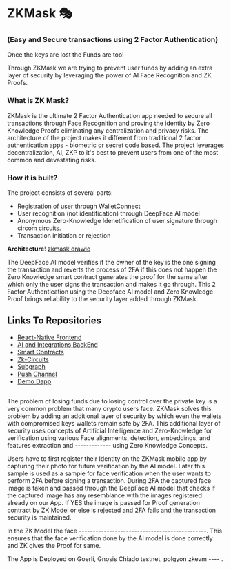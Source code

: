 # ZKMask 🎭
### (Easy and Secure transactions using 2 Factor Authentication)

Once the keys are lost the Funds are too! 

Through ZKMask we are trying to prevent user funds by adding an extra layer of security by leveraging the power of AI Face Recognition and ZK Proofs.

### What is ZK Mask?
ZKMask is the ultimate 2 Factor Authentication app needed to secure all transactions through Face Recognition and proving the identity by Zero Knowledge Proofs eliminating any centralization and privacy risks. The architecture of the project makes it different from traditional 2 factor authentication apps - biometric or secret code based. The project leverages decentralization, AI, ZKP to it's best to prevent users from one of the most common and devastating risks. 

### How it is built?
The project consists of several parts:
- Registration of user through WalletConnect
- User recognition (not identification) through DeepFace AI model
- Anonymous Zero-Knowledge Idenetification of user signature through circom circuits.
- Transaction initiation or rejection

**Architecture**!
[zkmask drawio](https://github.com/zkMask/.github/assets/76250660/dd128045-f086-42ae-90d2-c15a5c1d2c93)


The DeepFace AI model verifies if the owner of the key is the one signing the transaction and reverts the process of 2FA if this does not happen the Zero Knowledge smart contract generates the proof for the same after which only the user signs the transaction and makes it go through. This 2 Factor Authentication using the  Deepface AI model and Zero Knowledge Proof brings reliability to the security layer added through ZKMask.

## Links To Repositories
- [React-Native Frontend](https://github.com/zkMask/mobile-frontend)
- [AI and Integrations BackEnd](https://github.com/zkMask/backend)
- [Smart Contracts](https://github.com/zkMask/contracts)
- [Zk-Circuits](https://github.com/zkMask/zkMask-circuits)
- [Subgraph](https://github.com/zkMask/zkMask-subgraph)
- [Push Channel](https://github.com/zkMask/zkMask-pushNotif)
- [Demo Dapp](https://github.com/zkMask/TestingDapp)

## 
The problem of losing funds due to losing control over the private key is a very common problem that many crypto users face. ZKMask solves this problem by adding an additional layer of security by which even the wallets with compromised keys wallets remain safe by 2FA. This additional layer of security uses concepts of Artificial Intelligence and Zero-Knowledge for verification using various Face alignments, detection, embeddings, and features extraction and ------------- using Zero Knowledge Concepts. 

Users have to first register their Identity on the ZKMask mobile app by capturing their photo for future verification by the AI model. Later this sample is used as a sample for face verification when the user wants to perform 2FA before signing a transaction. During 2FA the captured face image is taken and passed through the DeepFace AI model that checks if the captured image has any resemblance with the images registered already on our App. If YES the image is passed for Proof generation contract by ZK Model or else is rejected and 2FA fails and the transaction security is maintained. 

In the ZK Model the face ----------------------------------------------.
This ensures that the face verification done by the AI model is done correctly and ZK gives the Proof for same.
 
The App is Deployed on Goerli, Gnosis Chiado testnet, polgyon zkevm ---- .


